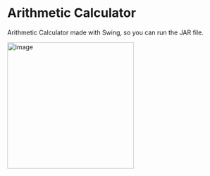 # Arithmetic Calculator
Arithmetic Calculator made with Swing, so you can run the JAR file.

<img width="287" alt="image" src="https://user-images.githubusercontent.com/70117036/159598343-c5f72eaa-c474-41bc-b2b1-6b7861c9a4fe.png">

